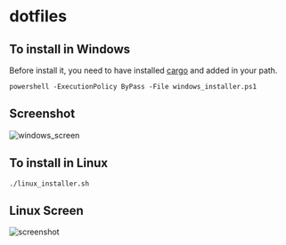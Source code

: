 # dotfiles

## To install in Windows

Before install it, you need to have installed [cargo](https://doc.rust-lang.org/cargo/getting-started/installation.html) and added in your path.

```powershell -ExecutionPolicy ByPass -File windows_installer.ps1```

## Screenshot

![windows_screen](windows/windows_screen.png "Windows")

## To install in Linux

```./linux_installer.sh```

## Linux Screen

![screenshot](desktop.jfif "Desktop")
